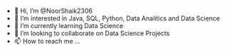 - 👋 Hi, I’m @NoorShaik2306
- 👀 I’m interested in Java, SQL, Python, Data Analitics and Data Science
- 🌱 I’m currently learning Data Science
- 💞️ I’m looking to collaborate on Data Science Projects
- 📫 How to reach me ...

<!---
NoorShaik2306/NoorShaik2306 is a ✨ special ✨ repository because its `README.md` (this file) appears on your GitHub profile.
You can click the Preview link to take a look at your changes.
--->
